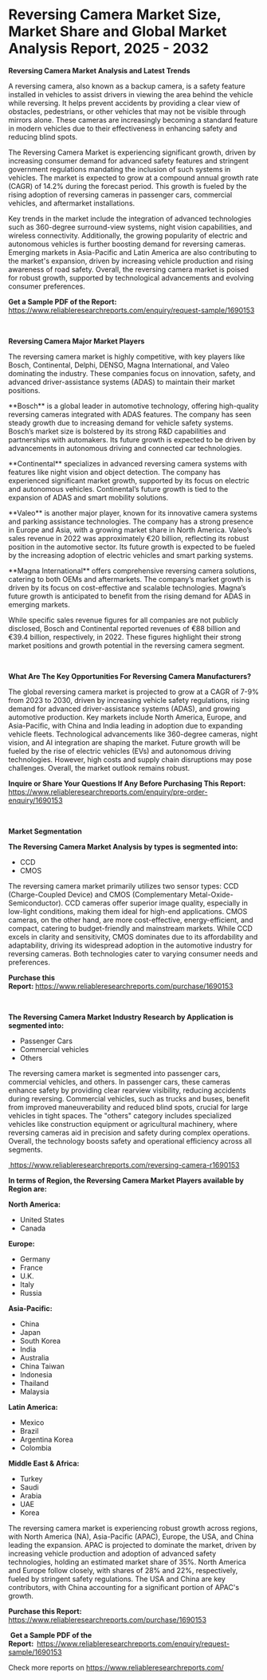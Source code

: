 <p><h1>Reversing Camera Market Size, Market Share and Global Market Analysis Report, 2025 - 2032</h1></p><p><strong>Reversing Camera Market Analysis and Latest Trends</strong></p>
<p><p>A reversing camera, also known as a backup camera, is a safety feature installed in vehicles to assist drivers in viewing the area behind the vehicle while reversing. It helps prevent accidents by providing a clear view of obstacles, pedestrians, or other vehicles that may not be visible through mirrors alone. These cameras are increasingly becoming a standard feature in modern vehicles due to their effectiveness in enhancing safety and reducing blind spots.</p><p>The Reversing Camera Market is experiencing significant growth, driven by increasing consumer demand for advanced safety features and stringent government regulations mandating the inclusion of such systems in vehicles. The market is expected to grow at a compound annual growth rate (CAGR) of 14.2% during the forecast period. This growth is fueled by the rising adoption of reversing cameras in passenger cars, commercial vehicles, and aftermarket installations.</p><p>Key trends in the market include the integration of advanced technologies such as 360-degree surround-view systems, night vision capabilities, and wireless connectivity. Additionally, the growing popularity of electric and autonomous vehicles is further boosting demand for reversing cameras. Emerging markets in Asia-Pacific and Latin America are also contributing to the market's expansion, driven by increasing vehicle production and rising awareness of road safety. Overall, the reversing camera market is poised for robust growth, supported by technological advancements and evolving consumer preferences.</p></p>
<p><strong>Get a Sample PDF of the Report:&nbsp;</strong> <a href="https://www.reliableresearchreports.com/enquiry/request-sample/1690153?utm_campaign=10&utm_medium=2&utm_source=Github&utm_content=ia&utm_term=22012025&utm_id=reversing-camera">https://www.reliableresearchreports.com/enquiry/request-sample/1690153</a></p>
<p>&nbsp;</p>
<p><strong>Reversing Camera Major Market Players</strong></p>
<p><p>The reversing camera market is highly competitive, with key players like Bosch, Continental, Delphi, DENSO, Magna International, and Valeo dominating the industry. These companies focus on innovation, safety, and advanced driver-assistance systems (ADAS) to maintain their market positions.</p><p>**Bosch** is a global leader in automotive technology, offering high-quality reversing cameras integrated with ADAS features. The company has seen steady growth due to increasing demand for vehicle safety systems. Bosch’s market size is bolstered by its strong R&D capabilities and partnerships with automakers. Its future growth is expected to be driven by advancements in autonomous driving and connected car technologies.</p><p>**Continental** specializes in advanced reversing camera systems with features like night vision and object detection. The company has experienced significant market growth, supported by its focus on electric and autonomous vehicles. Continental’s future growth is tied to the expansion of ADAS and smart mobility solutions.</p><p>**Valeo** is another major player, known for its innovative camera systems and parking assistance technologies. The company has a strong presence in Europe and Asia, with a growing market share in North America. Valeo’s sales revenue in 2022 was approximately €20 billion, reflecting its robust position in the automotive sector. Its future growth is expected to be fueled by the increasing adoption of electric vehicles and smart parking systems.</p><p>**Magna International** offers comprehensive reversing camera solutions, catering to both OEMs and aftermarkets. The company’s market growth is driven by its focus on cost-effective and scalable technologies. Magna’s future growth is anticipated to benefit from the rising demand for ADAS in emerging markets.</p><p>While specific sales revenue figures for all companies are not publicly disclosed, Bosch and Continental reported revenues of €88 billion and €39.4 billion, respectively, in 2022. These figures highlight their strong market positions and growth potential in the reversing camera segment.</p></p>
<p>&nbsp;</p>
<p><strong>What Are The Key Opportunities For Reversing Camera Manufacturers?</strong></p>
<p><p>The global reversing camera market is projected to grow at a CAGR of 7-9% from 2023 to 2030, driven by increasing vehicle safety regulations, rising demand for advanced driver-assistance systems (ADAS), and growing automotive production. Key markets include North America, Europe, and Asia-Pacific, with China and India leading in adoption due to expanding vehicle fleets. Technological advancements like 360-degree cameras, night vision, and AI integration are shaping the market. Future growth will be fueled by the rise of electric vehicles (EVs) and autonomous driving technologies. However, high costs and supply chain disruptions may pose challenges. Overall, the market outlook remains robust.</p></p>
<p><strong>Inquire or Share Your Questions If Any Before Purchasing This Report:</strong> <a href="https://www.reliableresearchreports.com/enquiry/pre-order-enquiry/1690153?utm_campaign=10&utm_medium=2&utm_source=Github&utm_content=ia&utm_term=22012025&utm_id=reversing-camera">https://www.reliableresearchreports.com/enquiry/pre-order-enquiry/1690153</a></p>
<p>&nbsp;</p>
<p><strong>Market Segmentation</strong></p>
<p><strong>The Reversing Camera Market Analysis by types is segmented into:</strong></p>
<p><ul><li>CCD</li><li>CMOS</li></ul></p>
<p><p>The reversing camera market primarily utilizes two sensor types: CCD (Charge-Coupled Device) and CMOS (Complementary Metal-Oxide-Semiconductor). CCD cameras offer superior image quality, especially in low-light conditions, making them ideal for high-end applications. CMOS cameras, on the other hand, are more cost-effective, energy-efficient, and compact, catering to budget-friendly and mainstream markets. While CCD excels in clarity and sensitivity, CMOS dominates due to its affordability and adaptability, driving its widespread adoption in the automotive industry for reversing cameras. Both technologies cater to varying consumer needs and preferences.</p></p>
<p><strong>Purchase this Report:&nbsp;</strong><a href="https://www.reliableresearchreports.com/purchase/1690153?utm_campaign=10&utm_medium=2&utm_source=Github&utm_content=ia&utm_term=22012025&utm_id=reversing-camera">https://www.reliableresearchreports.com/purchase/1690153</a></p>
<p>&nbsp;</p>
<p><strong>The Reversing Camera Market Industry Research by Application is segmented into:</strong></p>
<p><ul><li>Passenger Cars</li><li>Commercial vehicles</li><li>Others</li></ul></p>
<p><p>The reversing camera market is segmented into passenger cars, commercial vehicles, and others. In passenger cars, these cameras enhance safety by providing clear rearview visibility, reducing accidents during reversing. Commercial vehicles, such as trucks and buses, benefit from improved maneuverability and reduced blind spots, crucial for large vehicles in tight spaces. The "others" category includes specialized vehicles like construction equipment or agricultural machinery, where reversing cameras aid in precision and safety during complex operations. Overall, the technology boosts safety and operational efficiency across all segments.</p></p>
<p><a href="https://www.reliableresearchreports.com/reversing-camera-r1690153?utm_campaign=10&utm_medium=2&utm_source=Github&utm_content=ia&utm_term=22012025&utm_id=reversing-camera">&nbsp;https://www.reliableresearchreports.com/reversing-camera-r1690153</a></p>
<p><strong>In terms of Region, the Reversing Camera Market Players available by Region are:</strong></p>
<p>
    <p> <strong> North America: </strong>
        <ul>
            <li>United States</li>
            <li>Canada</li>
        </ul>
        </p> 
    <p> <strong> Europe: </strong>
        <ul>
            <li>Germany</li>
            <li>France</li>
            <li>U.K.</li>
            <li>Italy</li>
            <li>Russia</li>
        </ul>
        </p> 
    <p> <strong> Asia-Pacific: </strong>
        <ul>
            <li>China</li>
            <li>Japan</li>
            <li>South Korea</li>
            <li>India</li>
            <li>Australia</li>
            <li>China Taiwan</li>
            <li>Indonesia</li>
            <li>Thailand</li>
            <li>Malaysia</li>
        </ul>
        </p> 
    <p> <strong> Latin America: </strong>
        <ul>
            <li>Mexico</li>
            <li>Brazil</li>
            <li>Argentina Korea</li>
            <li>Colombia</li>
        </ul>
        </p> 
    <p> <strong> Middle East & Africa: </strong>
        <ul>
            <li>Turkey</li>
            <li>Saudi</li>
            <li>Arabia</li>
            <li>UAE</li>
            <li>Korea</li>
        </ul>
    </p>
    </p>
<p><p>The reversing camera market is experiencing robust growth across regions, with North America (NA), Asia-Pacific (APAC), Europe, the USA, and China leading the expansion. APAC is projected to dominate the market, driven by increasing vehicle production and adoption of advanced safety technologies, holding an estimated market share of 35%. North America and Europe follow closely, with shares of 28% and 22%, respectively, fueled by stringent safety regulations. The USA and China are key contributors, with China accounting for a significant portion of APAC's growth.</p></p>
<p><strong>Purchase this Report: </strong><a href="https://www.reliableresearchreports.com/purchase/1690153?utm_campaign=10&utm_medium=2&utm_source=Github&utm_content=ia&utm_term=22012025&utm_id=reversing-camera">https://www.reliableresearchreports.com/purchase/1690153</a></p>
<p>&nbsp;<strong>Get a Sample PDF of the Report:&nbsp;&nbsp;</strong><a href="https://www.reliableresearchreports.com/enquiry/request-sample/1690153?utm_campaign=10&utm_medium=2&utm_source=Github&utm_content=ia&utm_term=22012025&utm_id=reversing-camera">https://www.reliableresearchreports.com/enquiry/request-sample/1690153</a></p>
<p><strong></strong></p>
<p>Check more reports on <a href="https://www.reliableresearchreports.com/?utm_campaign=10&utm_medium=2&utm_source=Github&utm_content=ia&utm_term=22012025&utm_id=reversing-camera">https://www.reliableresearchreports.com/</a></p>